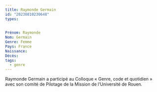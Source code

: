```yaml
---
title: Raymonde Germain 
id: "20230810230648"
types:
   
  
Prénom: Raymonde
Nom: Germain
Genre: Femme
Pays: France
Naissance: 
Décès: 
tags:
  - genre
---
```


Raymonde Germain a participé au Colloque « Genre, code et quotidien » avec son comité de Pilotage de la Mission de l’Université de Rouen.  
